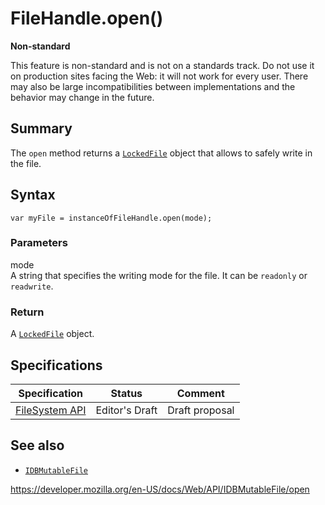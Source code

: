 # FileHandle.open()

**Non-standard**

This feature is non-standard and is not on a standards track. Do not use it on production sites facing the Web: it will not work for every user. There may also be large incompatibilities between implementations and the behavior may change in the future.

## Summary

The `open` method returns a [`LockedFile`](../lockedfile) object that allows to safely write in the file.

## Syntax

    var myFile = instanceOfFileHandle.open(mode);

### Parameters

mode  
A string that specifies the writing mode for the file. It can be `readonly` or `readwrite`.

### Return

A [`LockedFile`](../lockedfile) object.

## Specifications

<table><thead><tr class="header"><th>Specification</th><th>Status</th><th>Comment</th></tr></thead><tbody><tr class="odd"><td><a href="https://w3c.github.io/filesystem-api/">FileSystem API</a></td><td><span class="spec-ed">Editor's Draft</span></td><td>Draft proposal</td></tr></tbody></table>

## See also

- [`IDBMutableFile`](../idbmutablefile)

<a href="https://developer.mozilla.org/en-US/docs/Web/API/IDBMutableFile/open" class="_attribution-link">https://developer.mozilla.org/en-US/docs/Web/API/IDBMutableFile/open</a>
